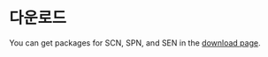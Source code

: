 # 다운로드<a id="download"></a>

You can get packages for SCN, SPN, and SEN in the [download page](../../download/README.md).
